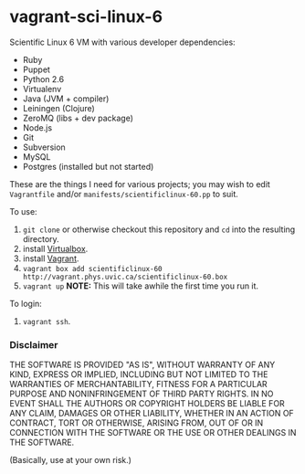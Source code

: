 vagrant-sci-linux-6
========================

Scientific Linux 6 VM with various developer dependencies:

* Ruby
* Puppet
* Python 2.6
* Virtualenv
* Java (JVM + compiler)
* Leiningen (Clojure)
* ZeroMQ (libs + dev package)
* Node.js
* Git
* Subversion
* MySQL
* Postgres (installed but not started)

These are the things I need for various projects; you may wish to edit
`Vagrantfile` and/or `manifests/scientificlinux-60.pp` to suit.

To use:

1. `git clone` or otherwise checkout this repository and `cd` into the resulting directory.
1. install [Virtualbox](https://www.virtualbox.org/).
1. install [Vagrant](http://vagrantup.com/).
1. `vagrant box add scientificlinux-60 http://vagrant.phys.uvic.ca/scientificlinux-60.box`
1. `vagrant up`  **NOTE:** This will take awhile the first time you run it.

To login:

1. `vagrant ssh`.

### Disclaimer

THE SOFTWARE IS PROVIDED "AS IS", WITHOUT WARRANTY OF ANY KIND, EXPRESS OR
IMPLIED, INCLUDING BUT NOT LIMITED TO THE WARRANTIES OF MERCHANTABILITY,
FITNESS FOR A PARTICULAR PURPOSE AND NONINFRINGEMENT OF THIRD PARTY RIGHTS. IN
NO EVENT SHALL THE AUTHORS OR COPYRIGHT HOLDERS BE LIABLE FOR ANY CLAIM,
DAMAGES OR OTHER LIABILITY, WHETHER IN AN ACTION OF CONTRACT, TORT OR
OTHERWISE, ARISING FROM, OUT OF OR IN CONNECTION WITH THE SOFTWARE OR THE USE
OR OTHER DEALINGS IN THE SOFTWARE.

(Basically, use at your own risk.)
